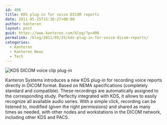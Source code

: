 ```yaml
---
id: 406
title: KDS plug-in for voice DICOM reports
date: 2011-05-25T15:36:27+00:00
author: kanteron
layout: post
guid: https://www.kanteron.com/blog/?p=406
permalink: /blog/2011/05/25/kds-plug-in-for-voice-dicom-reports/
categories:
  - Kanteron
  - Kanteron News
  - Tech
---
```

![KDS DICOM voice clip plug-in](https://farm6.static.flickr.com/5301/5758683210_ed3968b344.jpg)

Kanteron Systems introduces a new KDS plug-in for recording voice reports directly in DICOM format. Based on NEMA specifications (completely standard and compatible). These recordings are automatically assigned to the corresponding study. Perfectly integrated with KDS, it allows to easily recognize all available audio series. With a simple click, recording can be listened to, modified (given the right permissions) and shared as many times as needed, with other nodes and workstations in the DICOM network, including other KDS and PACS.</div>
